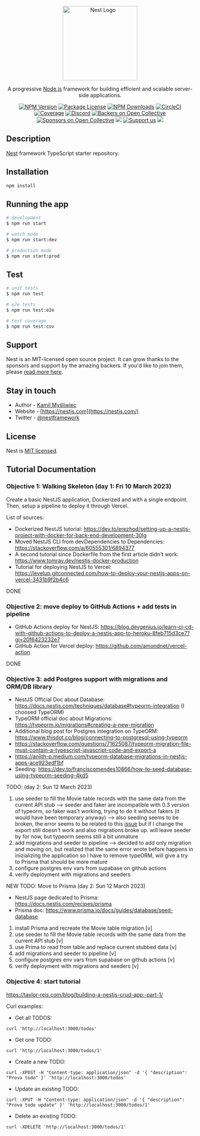 <p align="center">
  <a href="http://nestjs.com/" target="blank"><img src="https://nestjs.com/img/logo-small.svg" width="200" alt="Nest Logo" /></a>
</p>

  <p align="center">A progressive <a href="http://nodejs.org" target="_blank">Node.js</a> framework for building efficient and scalable server-side applications.</p>
    <p align="center">
<a href="https://www.npmjs.com/~nestjscore" target="_blank"><img src="https://img.shields.io/npm/v/@nestjs/core.svg" alt="NPM Version" /></a>
<a href="https://www.npmjs.com/~nestjscore" target="_blank"><img src="https://img.shields.io/npm/l/@nestjs/core.svg" alt="Package License" /></a>
<a href="https://www.npmjs.com/~nestjscore" target="_blank"><img src="https://img.shields.io/npm/dm/@nestjs/common.svg" alt="NPM Downloads" /></a>
<a href="https://circleci.com/gh/nestjs/nest" target="_blank"><img src="https://img.shields.io/circleci/build/github/nestjs/nest/master" alt="CircleCI" /></a>
<a href="https://coveralls.io/github/nestjs/nest?branch=master" target="_blank"><img src="https://coveralls.io/repos/github/nestjs/nest/badge.svg?branch=master#9" alt="Coverage" /></a>
<a href="https://discord.gg/G7Qnnhy" target="_blank"><img src="https://img.shields.io/badge/discord-online-brightgreen.svg" alt="Discord"/></a>
<a href="https://opencollective.com/nest#backer" target="_blank"><img src="https://opencollective.com/nest/backers/badge.svg" alt="Backers on Open Collective" /></a>
<a href="https://opencollective.com/nest#sponsor" target="_blank"><img src="https://opencollective.com/nest/sponsors/badge.svg" alt="Sponsors on Open Collective" /></a>
  <a href="https://paypal.me/kamilmysliwiec" target="_blank"><img src="https://img.shields.io/badge/Donate-PayPal-ff3f59.svg"/></a>
    <a href="https://opencollective.com/nest#sponsor"  target="_blank"><img src="https://img.shields.io/badge/Support%20us-Open%20Collective-41B883.svg" alt="Support us"></a>
  <a href="https://twitter.com/nestframework" target="_blank"><img src="https://img.shields.io/twitter/follow/nestframework.svg?style=social&label=Follow"></a>
</p>
  <!--[![Backers on Open Collective](https://opencollective.com/nest/backers/badge.svg)](https://opencollective.com/nest#backer)
  [![Sponsors on Open Collective](https://opencollective.com/nest/sponsors/badge.svg)](https://opencollective.com/nest#sponsor)-->

## Description

[Nest](https://github.com/nestjs/nest) framework TypeScript starter repository.

## Installation

```bash
npm install
```

## Running the app

```bash
# development
$ npm run start

# watch mode
$ npm run start:dev

# production mode
$ npm run start:prod
```

## Test

```bash
# unit tests
$ npm run test

# e2e tests
$ npm run test:e2e

# test coverage
$ npm run test:cov
```

## Support

Nest is an MIT-licensed open source project. It can grow thanks to the sponsors and support by the amazing backers. If you'd like to join them, please [read more here](https://docs.nestjs.com/support).

## Stay in touch

- Author - [Kamil Myśliwiec](https://kamilmysliwiec.com)
- Website - [https://nestjs.com](https://nestjs.com/)
- Twitter - [@nestframework](https://twitter.com/nestframework)

## License

Nest is [MIT licensed](LICENSE).

## Tutorial Documentation

### Objective 1: Walking Skeleton (day 1: Fri 10 March 2023)

Create a basic NestJS application, Dockerized and with a single endpoint. Then, setup a pipeline to deploy it through Vercel.

List of sources:

- Dockerized NestJS tutorial: <https://dev.to/erezhod/setting-up-a-nestjs-project-with-docker-for-back-end-development-30lg>
- Moved NestJS CLI from devDependencies to Dependencies: <https://stackoverflow.com/a/60555301/6894377>
- A second tutorial since Dockerfile from the first article didn't work: <https://www.tomray.dev/nestjs-docker-production>
- Tutorial for deploying NestJS to Vercel: <https://levelup.gitconnected.com/how-to-deploy-your-nestjs-apps-on-vercel-3431b9f2b4c6>

DONE

### Objective 2: move deploy to GitHub Actions + add tests in pipeline

- GitHub Actions deploy for NestJS: <https://blog.devgenius.io/learn-ci-cd-with-github-actions-to-deploy-a-nestjs-app-to-heroku-8feb715d3ce7?gi=20f6423232e7>
- GitHub Action for Vercel deploy: <https://github.com/amondnet/vercel-action>

DONE

### Objective 3: add Postgres support with migrations and ORM/DB library

- NestJS Official Doc about Database: <https://docs.nestjs.com/techniques/database#typeorm-integration> (I choosed TypeORM)
- TypeORM official doc about Migrations: <https://typeorm.io/migrations#creating-a-new-migration>
- Additional blog post for Postgres integration on TypeORM: <https://www.thisdot.co/blog/connecting-to-postgresql-using-typeorm>
- <https://stackoverflow.com/questions/71625087/typeorm-migration-file-must-contain-a-typescript-javascript-code-and-export-a>
- <https://anjith-p.medium.com/typeorm-database-migrations-in-nestjs-apps-ace923edf1bf>
- Seeding: <https://dev.to/franciscomendes10866/how-to-seed-database-using-typeorm-seeding-4kd5>

TODO: (day 2: Sun 12 March 2023)

1. use seeder to fill the Movie table records with the same data from the current API stub --> seeder and faker are incompatible with 0.3 version of typeorm, so faker was't working, trying to do it without fakers (it would have been temporary anyway) --> also seeding seems to be broken, the error seems to be related to this [issue](https://github.com/typeorm/typeorm/issues/4068) but if I change the export still doesn't work and also migrations broke up. will leave seeder by for now, but typeorm seems still a bit unmature
2. add migrations and seeder to pipeline --> decided to add only migration and moving on, but realized that the same error wrote before happens in inizializing the application so I have to remove typeORM, will give a try to Prisma that should be more mature
3. configure postgres env vars from supabase on github actions
4. verify deployment with migrations and seeders

NEW TODO: Move to Prisma (day 2: Sun 12 March 2023)

- NestJS page dedicated to Prisma: <https://docs.nestjs.com/recipes/prisma>
- Prisma doc: <https://www.prisma.io/docs/guides/database/seed-database>

1. install Prisma and recreate the Movie table migration [v]
2. use seeder to fill the Movie table records with the same data from the current API stub [v]
3. use Prima to read from table and replace current stubbed data [v]
4. add migrations and seeder to pipeline [v]
5. configure postgres env vars from supabase on github actions [v]
6. verify deployment with migrations and seeders [v]

### Objective 4: start tutorial

<https://taylor-reis.com/blog/building-a-nestjs-crud-app:-part-1/>

Curl examples:

- Get all TODOS:

`curl 'http://localhost:3000/todos'`

- Get one TODO:

`curl 'http://localhost:3000/todos/1'`

- Create a new TODO:

`curl -XPOST -H "Content-type: application/json" -d '{
 "description": "Prova todo"
}' 'http://localhost:3000/todos'`

- Update an existing TODO:

`curl -XPUT -H "Content-type: application/json" -d '{
 "description": "Prova todo update"
}' 'http://localhost:3000/todos/1'`

- Delete an existing TODO:

`curl -XDELETE 'http://localhost:3000/todos/1'`

